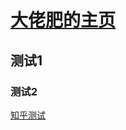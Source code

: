 # [大佬肥的主页](https://zhuanlan.zhihu.com/p/28321740) #
## 测试1 ##
### 测试2 ###
[知乎测试](https://zhuanlan.zhihu.com/p/28321740)
